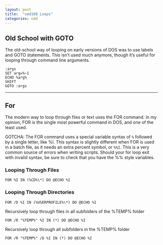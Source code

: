```yaml
---
layout: post
title:  "cmd108 Loops"
categories: cmd
---
```

## Old School with GOTO
The old-school way of looping on early versions of DOS was to use labels and GOTO statements. This isn’t used much anymore, though it’s useful for looping through command line arguments.
```
:args
SET arg=%~1
ECHO %arg%
SHIFT
GOTO :args
```

<hr>

## For
The modern way to loop through files or text uses the FOR command. In my opinion, FOR is the single most powerful command in DOS, and one of the least used.

GOTCHA: The FOR command uses a special variable syntax of `%` followed by a single letter, like %I. This syntax is slightly different when FOR is used in a batch file, as it needs an extra percent symbol, or `%%I`. This is a very common source of errors when writing scripts. Should your for loop exit with invalid syntax, be sure to check that you have the %% style variables.

### Looping Through Files
`FOR %I IN (%CD%\*) DO @ECHO %I`

### Looping Through Directories
`FOR /D %I IN (%USERPROFILE%\*) DO @ECHO %I`

Recursively loop through files in all subfolders of the %TEMP% folder

`FOR /R "%TEMP%" %I IN (*) DO @ECHO %I`

Recursively loop through all subfolders in the %TEMP% folder

`FOR /R "%TEMP%" /D %I IN (*) DO @ECHO %I`



